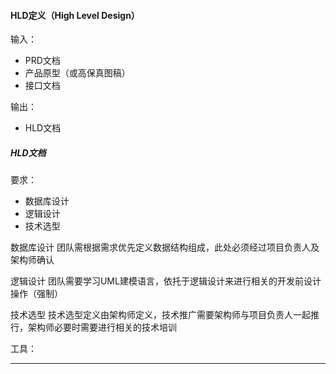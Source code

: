 #### HLD定义（High Level Design）

输入：

* PRD文档
* 产品原型（或高保真图稿）
* 接口文档

输出：

* HLD文档


##### HLD文档
要求：
* 数据库设计
* 逻辑设计
* 技术选型

数据库设计
团队需根据需求优先定义数据结构组成，此处必须经过项目负责人及架构师确认

逻辑设计
团队需要学习UML建模语言，依托于逻辑设计来进行相关的开发前设计操作（强制）

技术选型
技术选型定义由架构师定义，技术推广需要架构师与项目负责人一起推行，架构师必要时需要进行相关的技术培训

工具：



---



